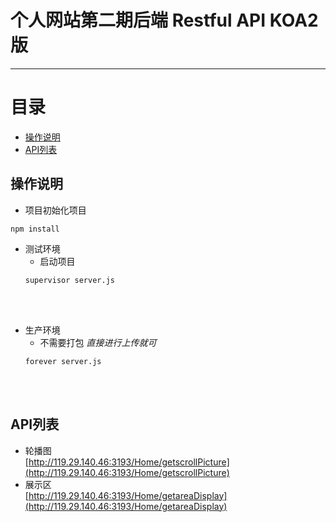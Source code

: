 # 个人网站第二期后端 Restful API KOA2版
***
#  **目录**  

* [操作说明](#00)
* [API列表](#01)

## <div id="00">操作说明</div>

* 项目初始化项目  
```
npm install
```

* 测试环境
	* 启动项目  
	```
	supervisor server.js   
	```
<br><br>
* 生产环境
	* 不需要打包 *直接进行上传就可*  
	```
	forever server.js   
	```
<br><br>

  
## <div id="01">API列表</div>

*  轮播图  
[http://119.29.140.46:3193/Home/getscrollPicture](http://119.29.140.46:3193/Home/getscrollPicture) 
*  展示区  
[http://119.29.140.46:3193/Home/getareaDisplay](http://119.29.140.46:3193/Home/getareaDisplay)


